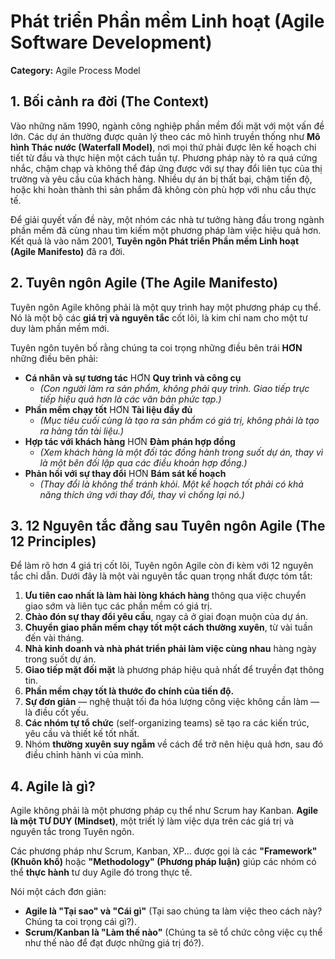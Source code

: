 # Phát triển Phần mềm Linh hoạt (Agile Software Development)

**Category:** Agile Process Model

## 1. Bối cảnh ra đời (The Context)

Vào những năm 1990, ngành công nghiệp phần mềm đối mặt với một vấn đề lớn. Các dự án thường được quản lý theo các mô hình truyền thống như **Mô hình Thác nước (Waterfall Model)**, nơi mọi thứ phải được lên kế hoạch chi tiết từ đầu và thực hiện một cách tuần tự. Phương pháp này tỏ ra quá cứng nhắc, chậm chạp và không thể đáp ứng được với sự thay đổi liên tục của thị trường và yêu cầu của khách hàng. Nhiều dự án bị thất bại, chậm tiến độ, hoặc khi hoàn thành thì sản phẩm đã không còn phù hợp với nhu cầu thực tế.

Để giải quyết vấn đề này, một nhóm các nhà tư tưởng hàng đầu trong ngành phần mềm đã cùng nhau tìm kiếm một phương pháp làm việc hiệu quả hơn. Kết quả là vào năm 2001, **Tuyên ngôn Phát triển Phần mềm Linh hoạt (Agile Manifesto)** đã ra đời.

## 2. Tuyên ngôn Agile (The Agile Manifesto)

Tuyên ngôn Agile không phải là một quy trình hay một phương pháp cụ thể. Nó là một bộ các **giá trị và nguyên tắc** cốt lõi, là kim chỉ nam cho một tư duy làm phần mềm mới.

Tuyên ngôn tuyên bố rằng chúng ta coi trọng những điều bên trái **HƠN** những điều bên phải:

- **Cá nhân và sự tương tác** HƠN **Quy trình và công cụ**
  - _(Con người làm ra sản phẩm, không phải quy trình. Giao tiếp trực tiếp hiệu quả hơn là các văn bản phức tạp.)_
- **Phần mềm chạy tốt** HƠN **Tài liệu đầy đủ**
  - _(Mục tiêu cuối cùng là tạo ra sản phẩm có giá trị, không phải là tạo ra hàng tấn tài liệu.)_
- **Hợp tác với khách hàng** HƠN **Đàm phán hợp đồng**
  - _(Xem khách hàng là một đối tác đồng hành trong suốt dự án, thay vì là một bên đối lập qua các điều khoản hợp đồng.)_
- **Phản hồi với sự thay đổi** HƠN **Bám sát kế hoạch**
  - _(Thay đổi là không thể tránh khỏi. Một kế hoạch tốt phải có khả năng thích ứng với thay đổi, thay vì chống lại nó.)_

## 3. 12 Nguyên tắc đằng sau Tuyên ngôn Agile (The 12 Principles)

Để làm rõ hơn 4 giá trị cốt lõi, Tuyên ngôn Agile còn đi kèm với 12 nguyên tắc chỉ dẫn. Dưới đây là một vài nguyên tắc quan trọng nhất được tóm tắt:

1.  **Ưu tiên cao nhất là làm hài lòng khách hàng** thông qua việc chuyển giao sớm và liên tục các phần mềm có giá trị.
2.  **Chào đón sự thay đổi yêu cầu**, ngay cả ở giai đoạn muộn của dự án.
3.  **Chuyển giao phần mềm chạy tốt một cách thường xuyên**, từ vài tuần đến vài tháng.
4.  **Nhà kinh doanh và nhà phát triển phải làm việc cùng nhau** hàng ngày trong suốt dự án.
5.  **Giao tiếp mặt đối mặt** là phương pháp hiệu quả nhất để truyền đạt thông tin.
6.  **Phần mềm chạy tốt là thước đo chính của tiến độ.**
7.  **Sự đơn giản** — nghệ thuật tối đa hóa lượng công việc không cần làm — là điều cốt yếu.
8.  **Các nhóm tự tổ chức** (self-organizing teams) sẽ tạo ra các kiến trúc, yêu cầu và thiết kế tốt nhất.
9.  Nhóm **thường xuyên suy ngẫm** về cách để trở nên hiệu quả hơn, sau đó điều chỉnh hành vi của mình.

## 4. Agile là gì?

Agile không phải là một phương pháp cụ thể như Scrum hay Kanban. **Agile là một TƯ DUY (Mindset)**, một triết lý làm việc dựa trên các giá trị và nguyên tắc trong Tuyên ngôn.

Các phương pháp như Scrum, Kanban, XP... được gọi là các **"Framework" (Khuôn khổ)** hoặc **"Methodology" (Phương pháp luận)** giúp các nhóm có thể **thực hành** tư duy Agile đó trong thực tế.

Nói một cách đơn giản:

- **Agile là "Tại sao" và "Cái gì"** (Tại sao chúng ta làm việc theo cách này? Chúng ta coi trọng cái gì?).
- **Scrum/Kanban là "Làm thế nào"** (Chúng ta sẽ tổ chức công việc cụ thể như thế nào để đạt được những giá trị đó?).
